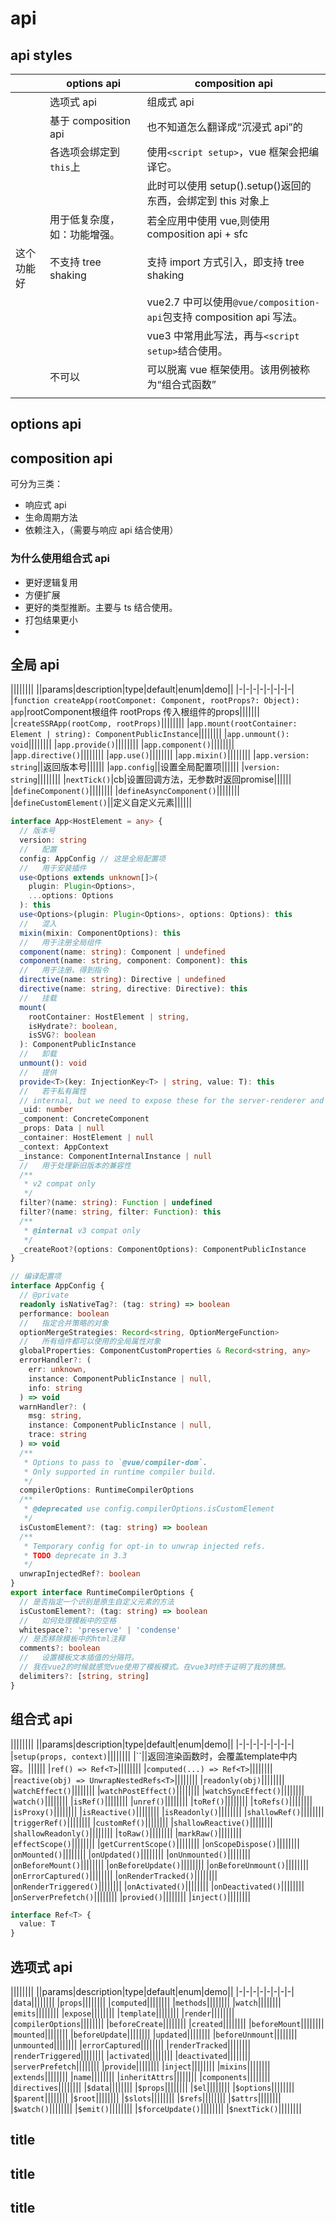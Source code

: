 # api

## api styles

|            | options api                  | composition api                                                      |
| ---------- | ---------------------------- | -------------------------------------------------------------------- |
|            | 选项式 api                   | 组成式 api                                                           |
|            | 基于 composition api         | 也不知道怎么翻译成“沉浸式 api”的                                     |
|            | 各选项会绑定到`this`上       | 使用`<script setup>`，vue 框架会把编译它。                           |
|            |                              | 此时可以使用 setup().setup()返回的东西，会绑定到 this 对象上         |
|            | 用于低复杂度，如：功能增强。 | 若全应用中使用 vue,则使用 composition api + sfc                      |
| 这个功能好 | 不支持 tree shaking          | 支持 import 方式引入，即支持 tree shaking                            |
|            |                              | vue2.7 中可以使用`@vue/composition-api`包支持 composition api 写法。 |
|            |                              | vue3 中常用此写法，再与`<script setup>`结合使用。                    |
|            | 不可以                       | 可以脱离 vue 框架使用。该用例被称为“组合式函数”                      |
|            |                              |                                                                      |

## options api

## composition api

可分为三类：

- 响应式 api
- 生命周期方法
- 依赖注入，（需要与响应 api 结合使用）

### 为什么使用组合式 api

- 更好逻辑复用
- 方便扩展
- 更好的类型推断。主要与 ts 结合使用。
- 打包结果更小
-

## 全局 api

<!-- prettier-ignore-start -->
||||||||
||params|description|type|default|enum|demo||
|-|-|-|-|-|-|-|-|
|`function createApp(rootComponet: Component, rootProps?: Object): app`|rootComponent根组件 rootProps 传入根组件的props|||||||
|`createSSRApp(rootComp, rootProps)`||||||||
|`app.mount(rootContainer: Element | string): ComponentPublicInstance`||||||||
|`app.unmount(): void`||||||||
|`app.provide()`||||||||
|`app.component()`||||||||
|`app.directive()`||||||||
|`app.use()`||||||||
|`app.mixin()`||||||||
|`app.version: string`||返回版本号||||||
|`app.config`||设置全局配置项||||||
|`version: string`||||||||
|`nextTick()`|cb|设置回调方法，无参数时返回promise||||||
|`defineComponent()`||||||||
|`defineAsyncComponent()`||||||||
|`defineCustomElement()`||定义自定义元素||||||
<!-- prettier-ignore-end -->

```ts
interface App<HostElement = any> {
  // 版本号
  version: string
  //   配置
  config: AppConfig // 这是全局配置项
  //   用于安装插件
  use<Options extends unknown[]>(
    plugin: Plugin<Options>,
    ...options: Options
  ): this
  use<Options>(plugin: Plugin<Options>, options: Options): this
  //   混入
  mixin(mixin: ComponentOptions): this
  //   用于注册全局组件
  component(name: string): Component | undefined
  component(name: string, component: Component): this
  //   用于注册、得到指令
  directive(name: string): Directive | undefined
  directive(name: string, directive: Directive): this
  //   挂载
  mount(
    rootContainer: HostElement | string,
    isHydrate?: boolean,
    isSVG?: boolean
  ): ComponentPublicInstance
  //   卸载
  unmount(): void
  //   提供
  provide<T>(key: InjectionKey<T> | string, value: T): this
  //   若干私有属性
  // internal, but we need to expose these for the server-renderer and devtools
  _uid: number
  _component: ConcreteComponent
  _props: Data | null
  _container: HostElement | null
  _context: AppContext
  _instance: ComponentInternalInstance | null
  //   用于处理新旧版本的兼容性
  /**
   * v2 compat only
   */
  filter?(name: string): Function | undefined
  filter?(name: string, filter: Function): this
  /**
   * @internal v3 compat only
   */
  _createRoot?(options: ComponentOptions): ComponentPublicInstance
}

// 编译配置项
interface AppConfig {
  // @private
  readonly isNativeTag?: (tag: string) => boolean
  performance: boolean
  //   指定合并策略的对象
  optionMergeStrategies: Record<string, OptionMergeFunction>
  //   所有组件都可以使用的全局属性对象
  globalProperties: ComponentCustomProperties & Record<string, any>
  errorHandler?: (
    err: unknown,
    instance: ComponentPublicInstance | null,
    info: string
  ) => void
  warnHandler?: (
    msg: string,
    instance: ComponentPublicInstance | null,
    trace: string
  ) => void
  /**
   * Options to pass to `@vue/compiler-dom`.
   * Only supported in runtime compiler build.
   */
  compilerOptions: RuntimeCompilerOptions
  /**
   * @deprecated use config.compilerOptions.isCustomElement
   */
  isCustomElement?: (tag: string) => boolean
  /**
   * Temporary config for opt-in to unwrap injected refs.
   * TODO deprecate in 3.3
   */
  unwrapInjectedRef?: boolean
}
export interface RuntimeCompilerOptions {
  // 是否指定一个识别是原生自定义元素的方法
  isCustomElement?: (tag: string) => boolean
  //   如何处理模板中的空格
  whitespace?: 'preserve' | 'condense'
  // 是否移除模板中的html注释
  comments?: boolean
  //   设置模板文本插值的分隔符。
  // 我在vue2的时候就感觉vue使用了模板模式。在vue3时终于证明了我的猜想。
  delimiters?: [string, string]
}
```

## 组合式 api

<!-- prettier-ignore-start -->
||||||||
||params|description|type|default|enum|demo||
|-|-|-|-|-|-|-|-|
|`setup(props, context)`||||||||
|``||返回渲染函数时，会覆盖template中内容。||||||
|`ref() => Ref<T>`||||||||
|`computed(...) => Ref<T>`||||||||
|`reactive(obj) => UnwrapNestedRefs<T>`||||||||
|`readonly(obj)`||||||||
|`watchEffect()`||||||||
|`watchPostEffect()`||||||||
|`watchSyncEffect()`||||||||
|`watch()`||||||||
|`isRef()`||||||||
|`unref()`||||||||
|`toRef()`||||||||
|`toRefs()`||||||||
|`isProxy()`||||||||
|`isReactive()`||||||||
|`isReadonly()`||||||||
|`shallowRef()`||||||||
|`triggerRef()`||||||||
|`customRef()`||||||||
|`shallowReactive()`||||||||
|`shallowReadonly()`||||||||
|`toRaw()`||||||||
|`markRaw()`||||||||
|`effectScope()`||||||||
|`getCurrentScope()`||||||||
|`onScopeDispose()`||||||||
|`onMounted()`||||||||
|`onUpdated()`||||||||
|`onUnmounted()`||||||||
|`onBeforeMount()`||||||||
|`onBeforeUpdate()`||||||||
|`onBeforeUnmount()`||||||||
|`onErrorCaptured()`||||||||
|`onRenderTracked()`||||||||
|`onRenderTriggered()`||||||||
|`onActivated()`||||||||
|`onDeactivated()`||||||||
|`onServerPrefetch()`||||||||
|`provied()`||||||||
|`inject()`||||||||
<!-- prettier-ignore-end -->

```ts
interface Ref<T> {
  value: T
}
```

## 选项式 api

<!-- prettier-ignore-start -->
||||||||
||params|description|type|default|enum|demo||
|-|-|-|-|-|-|-|-|
|`data`||||||||
|`props`||||||||
|`computed`||||||||
|`methods`||||||||
|`watch`||||||||
|`emits`||||||||
|`expose`||||||||
|`template`||||||||
|`render`||||||||
|`compilerOptions`||||||||
|`beforeCreate`||||||||
|`created`||||||||
|`beforeMount`||||||||
|`mounted`||||||||
|`beforeUpdate`||||||||
|`updated`||||||||
|`beforeUnmount`||||||||
|`unmounted`||||||||
|`errorCaptured`||||||||
|`renderTracked`||||||||
|`renderTriggered`||||||||
|`activated`||||||||
|`deactivated`||||||||
|`serverPrefetch`||||||||
|`provide`||||||||
|`inject`||||||||
|`mixins`||||||||
|`extends`||||||||
|`name`||||||||
|`inheritAttrs`||||||||
|`components`||||||||
|`directives`||||||||
|`$data`||||||||
|`$props`||||||||
|`$el`||||||||
|`$options`||||||||
|`$parent`||||||||
|`$root`||||||||
|`$slots`||||||||
|`$refs`||||||||
|`$attrs`||||||||
|`$watch()`||||||||
|`$emit()`||||||||
|`$forceUpdate()`||||||||
|`$nextTick()`||||||||
<!-- prettier-ignore-end -->

## title

## title

## title
